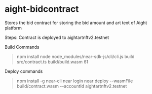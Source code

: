 # aight-bidcontract
Stores the bid contract for storing the bid amount and art text of Aight platform

Steps:
Contract is deployed to aightartnftv2.testnet

Build Commands
> npm install
>  node node_modules/near-sdk-js/cli/cli.js build src/contract.ts build/build.wasm
   61 

Deploy commands
> npm install -g near-cli
> near login
> near deploy --wasmFile build/contract.wasm --accountId aightartnftv2.testnet

